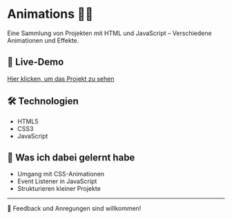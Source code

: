 # Animations 🎨✨

Eine Sammlung von Projekten mit HTML und JavaScript – Verschiedene Animationen und Effekte.

## 🔗 Live-Demo  
[Hier klicken, um das Projekt zu sehen](https://derlangsamealex.github.io/Animations/)

## 🛠️ Technologien  
- HTML5  
- CSS3  
- JavaScript

## 🧠 Was ich dabei gelernt habe
- Umgang mit CSS-Animationen
- Event Listener in JavaScript
- Strukturieren kleiner Projekte

---

👀 Feedback und Anregungen sind willkommen!
